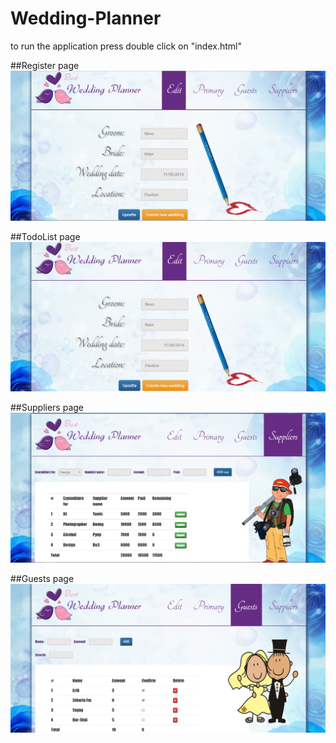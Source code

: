 # Wedding-Planner

to run the application press double click on "index.html"

##Register page
![Register](https://github.com/neviko/Wedding-Planner/blob/master/pic/register.png)



##TodoList page
![Register](https://github.com/neviko/Wedding-Planner/blob/master/pic/Todo%20list.png)




##Suppliers page
![Register](https://github.com/neviko/Wedding-Planner/blob/master/pic/Suppliers.png)



##Guests page
![Register](https://github.com/neviko/Wedding-Planner/blob/master/pic/Guests.png)
